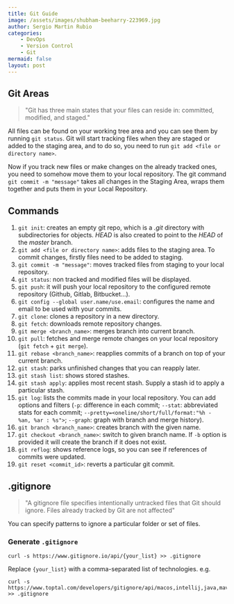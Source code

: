 ```yaml
---
title: Git Guide
image: /assets/images/shubham-beeharry-223969.jpg
author: Sergio Martin Rubio
categories:
    - DevOps
    - Version Control
    - Git
mermaid: false
layout: post
---
```


## Git Areas

>"Git has three main states that your files can reside in: committed, modified, and staged."

All files can be found on your working tree area and you can see them by running `git status`. Git will start tracking files when they are staged or added to the staging area, and to do so, you need to run `git add <file or directory name>`.

Now if you track new files or make changes on the already tracked ones, you need to somehow move them to your local repository. The git command `git commit -m "message"` takes all changes in the Staging Area, wraps them together and puts them in your Local Repository. 

## Commands

1. `git init`: creates an empty git repo, which is a _.git_ directory with subdirectories for objects. _HEAD_ is also created to point to the _HEAD_ of the _master_ branch.
2. `git add <file or directory name>`: adds files to the staging area. To commit changes, firstly files need to be added to staging.
3. `git commit -m "message"`: moves tracked files from staging to your local repository. 
4. `git status`: non tracked and modified files will be displayed.
5. `git push`: it will push your local repository to the configured remote repository (Github, Gitlab, Bitbucket...).
6. `git config --global user.name/use.email`: configures the name and email to be used with your commits.
7. `git clone`: clones a repository in a new directory.
8. `git fetch`: downloads remote repository changes.
9. `git merge <branch_name>`: merges branch into current branch.
10. `git pull`: fetches and merge remote changes on your local repository (`git fetch` + `git merge`).
11. `git rebase <branch_name>`: reapplies commits of a branch on top of your current branch.
12. `git stash`: parks unfinished changes that you can reapply later.
13. `git stash list`: shows stored stashes.
14. `git stash apply`: applies most recent stash. Supply a stash id to apply a particular stash.
15. `git log`: lists the commits made in your local repository. You can add options and filters (`-p`: difference in each commit; `--stat`: abbreviated stats for each commit; `--pretty=<oneline/short/full/format:"%h - %an, %ar : %s">`; `--graph`: graph with branch and merge history).
15. `git branch <branch_name>`: creates branch with the given name.
16. `git checkout <branch_name>`: switch to given branch name. If `-b` option is provided it will create the branch if it does not exist.
17. `git reflog`: shows reference logs, so you can see if references of commits were updated.
18. `git reset <commit_id>`: reverts a particular git commit.


## .gitignore

>"A gitignore file specifies intentionally untracked files that Git should ignore. Files already tracked by Git are not affected"

You can specify patterns to ignore a particular folder or set of files.

### Generate `.gitignore` 

```shell
curl -s https://www.gitignore.io/api/{your_list} >> .gitignore
```

Replace `{your_list}` with a comma-separated list of technologies. e.g.

```shell
curl -s https://www.toptal.com/developers/gitignore/api/macos,intellij,java,maven >> .gitignore
```

